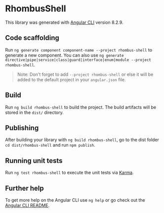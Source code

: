 # RhombusShell

This library was generated with [Angular CLI](https://github.com/angular/angular-cli) version 8.2.9.

## Code scaffolding

Run `ng generate component component-name --project rhombus-shell` to generate a new component. You can also use `ng generate directive|pipe|service|class|guard|interface|enum|module --project rhombus-shell`.
> Note: Don't forget to add `--project rhombus-shell` or else it will be added to the default project in your `angular.json` file. 

## Build

Run `ng build rhombus-shell` to build the project. The build artifacts will be stored in the `dist/` directory.

## Publishing

After building your library with `ng build rhombus-shell`, go to the dist folder `cd dist/rhombus-shell` and run `npm publish`.

## Running unit tests

Run `ng test rhombus-shell` to execute the unit tests via [Karma](https://karma-runner.github.io).

## Further help

To get more help on the Angular CLI use `ng help` or go check out the [Angular CLI README](https://github.com/angular/angular-cli/blob/master/README.md).
